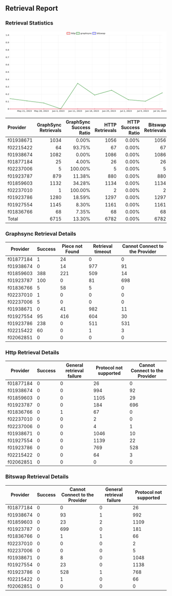 ## Retrieval Report
### Retrieval Statistics
<img src="https://raw.githubusercontent.com/data-preservation-programs/filplus-checker-assets/main/filecoin-project/filecoin-plus-large-datasets/issues/1912/1689574869445.png"/>

| Provider  | GraphSync Retrievals | GraphSync Success Ratio | HTTP Retrievals | HTTP Success Ratio | Bitswap Retrievals | Bitswap Success Ratio |
| :-------- | -------------------: | ----------------------: | --------------: | -----------------: | -----------------: | --------------------: |
| f01938671 |                 1034 |                   0.00% |            1056 |              0.00% |               1056 |                 0.00% |
| f02215422 |                   64 |                  93.75% |              67 |              0.00% |                 67 |                 0.00% |
| f01938674 |                 1082 |                   0.00% |            1086 |              0.00% |               1086 |                 0.00% |
| f01877184 |                   25 |                   4.00% |              26 |              0.00% |                 26 |                 0.00% |
| f02237006 |                    5 |                 100.00% |               5 |              0.00% |                  5 |                 0.00% |
| f01923787 |                  879 |                  11.38% |             880 |              0.00% |                880 |                 0.00% |
| f01859603 |                 1132 |                  34.28% |            1134 |              0.00% |               1134 |                 0.00% |
| f02237010 |                    1 |                 100.00% |               2 |              0.00% |                  2 |                 0.00% |
| f01923786 |                 1280 |                  18.59% |            1297 |              0.00% |               1297 |                 0.00% |
| f01927554 |                 1145 |                   8.30% |            1161 |              0.00% |               1161 |                 0.00% |
| f01836766 |                   68 |                   7.35% |              68 |              0.00% |                 68 |                 0.00% |
| Total     |                 6715 |                  13.30% |            6782 |              0.00% |               6782 |                 0.00% |

### Graphsync Retrieval Details
| Provider  | Success | Piece not Found | Retrieval timeout | Cannot Connect to the Provider |
| --------- | ------- | --------------- | ----------------- | ------------------------------ |
| f01877184 | 1       | 24              | 0                 | 0                              |
| f01938674 | 0       | 14              | 977               | 91                             |
| f01859603 | 388     | 221             | 509               | 14                             |
| f01923787 | 100     | 0               | 81                | 698                            |
| f01836766 | 5       | 58              | 5                 | 0                              |
| f02237010 | 1       | 0               | 0                 | 0                              |
| f02237006 | 5       | 0               | 0                 | 0                              |
| f01938671 | 0       | 41              | 982               | 11                             |
| f01927554 | 95      | 416             | 604               | 30                             |
| f01923786 | 238     | 0               | 511               | 531                            |
| f02215422 | 60      | 0               | 1                 | 3                              |
| f02062851 | 0       | 0               | 0                 | 0                              |

### Http Retrieval Details
| Provider  | Success | General retrieval failure | Protocol not supported | Cannot Connect to the Provider |
| --------- | ------- | ------------------------- | ---------------------- | ------------------------------ |
| f01877184 | 0       | 0                         | 26                     | 0                              |
| f01938674 | 0       | 0                         | 994                    | 92                             |
| f01859603 | 0       | 0                         | 1105                   | 29                             |
| f01923787 | 0       | 0                         | 184                    | 696                            |
| f01836766 | 0       | 1                         | 67                     | 0                              |
| f02237010 | 0       | 0                         | 2                      | 0                              |
| f02237006 | 0       | 0                         | 4                      | 1                              |
| f01938671 | 0       | 0                         | 1046                   | 10                             |
| f01927554 | 0       | 0                         | 1139                   | 22                             |
| f01923786 | 0       | 0                         | 769                    | 528                            |
| f02215422 | 0       | 0                         | 64                     | 3                              |
| f02062851 | 0       | 0                         | 0                      | 0                              |

### Bitswap Retrieval Details
| Provider  | Success | Cannot Connect to the Provider | General retrieval failure | Protocol not supported |
| --------- | ------- | ------------------------------ | ------------------------- | ---------------------- |
| f01877184 | 0       | 0                              | 0                         | 26                     |
| f01938674 | 0       | 93                             | 1                         | 992                    |
| f01859603 | 0       | 23                             | 2                         | 1109                   |
| f01923787 | 0       | 699                            | 0                         | 181                    |
| f01836766 | 0       | 1                              | 1                         | 66                     |
| f02237010 | 0       | 0                              | 0                         | 2                      |
| f02237006 | 0       | 0                              | 0                         | 5                      |
| f01938671 | 0       | 8                              | 0                         | 1048                   |
| f01927554 | 0       | 23                             | 0                         | 1138                   |
| f01923786 | 0       | 528                            | 1                         | 768                    |
| f02215422 | 0       | 1                              | 0                         | 66                     |
| f02062851 | 0       | 0                              | 0                         | 0                      |
